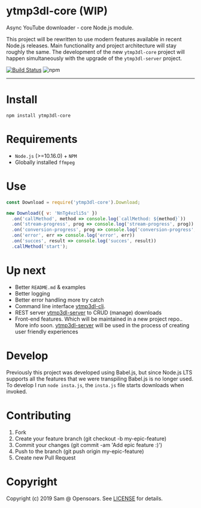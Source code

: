 # ytmp3dl-core (WIP)

Async YouTube downloader - core Node.js module.

This project will be rewritten to use modern features available in recent Node.js releases. Main functionality and project architecture will stay roughly the same. The development of the new `ytmp3dl-core` project will happen simultaneously with the upgrade of the `ytmp3dl-server` project.

[![Build Status](https://travis-ci.org/opensoars/ytmp3dl-core.svg?branch=master)](https://travis-ci.org/opensoars/ytmp3dl-core)
![npm](https://img.shields.io/npm/v/ytmp3dl-core.svg)


<!---
[![Coverage Status](https://coveralls.io/repos/opensoars/ytmp3dl-core/badge.svg?branch=master&service=github)](https://coveralls.io/github/opensoars/ytmp3dl-core?branch=master)
[![Inline docs](http://inch-ci.org/github/opensoars/ytmp3dl-core.svg?branch=master)](http://inch-ci.org/github/opensoars/ytmp3dl-core)
[![Codacy Badge](https://api.codacy.com/project/badge/f3e64501763645b9aa483bf83a4dd1d5)](https://www.codacy.com/app/sam_1700/ytmp3dl-core)
[![Code Climate](https://codeclimate.com/github/opensoars/ytmp3dl-core/badges/gpa.svg)](https://codeclimate.com/github/opensoars/ytmp3dl-core)
-->

---


# Install

`npm install ytmp3dl-core`


# Requirements

- `Node.js` (>=10.16.0) + `NPM`
- Globally installed `ffmpeg`

# Use

```js
const Download = require('ytmp3dl-core').Download;

new Download({ v: 'NnTg4vzli5s' })
  .on('callMethod', method => console.log(`callMethod: ${method}`))
  .on('stream-progress', prog => console.log('stream-progress', prog))
  .on('conversion-progress', prog => console.log('conversion-progress', prog))
  .on('error', err => console.log('error', err))
  .on('succes', result => console.log('succes', result))
  .callMethod('start'); 
```


# Up next

* Better `README.md` & examples
* Better logging
* Better error handling more try catch
* Command line interface [ytmp3dl-cli](https://github.com/opensoars/ytmp3dl-cli).
* REST server [ytmp3dl-server](https://github.com/opensoars/ytmp3dl-server) to CRUD (manage) downloads
* Front-end features. Which will be maintained in a new project repo.. More info soon. [ytmp3dl-server](https://github.com/opensoars/ytmp3dl-server) will be used in the process of creating user friendly experiences


# Develop

Previously this project was developed using Babel.js, but since Node.js LTS supports all the features that we were transpiling Babel.js is no longer used. To develop I run `node insta.js`, the `insta.js` file starts downloads when invoked.


# Contributing

1. Fork
2. Create your feature branch (git checkout -b my-epic-feature)
3. Commit your changes (git commit -am 'Add epic feature :)')
4. Push to the branch (git push origin my-epic-feature)
5. Create new Pull Request


# Copyright

Copyright (c) 2019 Sam @ Opensoars. See [LICENSE](https://github.com/opensoars/ezreq/blob/master/LICENSE) for details.
